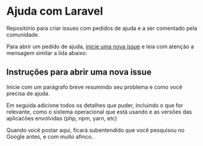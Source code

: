 # Ajuda com Laravel
Repositório para criar issues com pedidos de ajuda e a ser comentado pela comunidade.

Para abrir um pedido de ajuda, [inicie uma nova issue](https://github.com/laravelbr/laravel/issues/new?assignees=&labels=help+wanted&template=ajuda.md&title=) e leia com atenção a mensagem similar a lida abaixo:

## Instruções para abrir uma nova issue
Inicie com um parágrafo breve resumindo seu problema e como você precisa de ajuda.

Em seguida adicione todos os detalhes que puder, incluindo o que for relevante, como o sistema operacional que está usando e as versões das aplicaćões envolvidas (php, npm, yarn, etc)

Quando você postar aqui, ficará subentendido que você pesquisou no Google antes, e com muito afinco.
